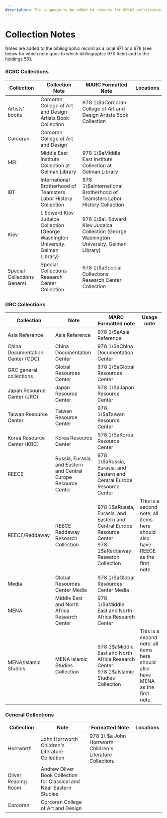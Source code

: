 ```yaml
---
description: The language to be added to records for GWLAI collections.
---
```


# Collection Notes

Notes are added to the bibliographic record as a local 971 or a 978 (see below for which note goes to which bibliographic 97X field) and to the holdings 561.&#x20;

### SCRC Collections

| Collection                  | Collection Note                                                                  | MARC Formatted Note                                                                       | Locations |
| --------------------------- | -------------------------------------------------------------------------------- | ----------------------------------------------------------------------------------------- | --------- |
| Artists' books              | Corcoran College of Art and Design Artists Book Collection                       | 978 1\\$aCorcoran College of Art and Design Artists Book Collection                       |           |
| Corcoran                    | Corcoran College of Art and Design                                               |                                                                                           |           |
| MEI                         | Middle East Institute Collection at Gelman Library                               | 978 1\\$aMiddle East Institute Collection at Gelman Library                               |           |
| IBT                         | International Brotherhood of Teamsters Labor History Collection                  | 978 1\\$aInternational Brotherhood of Teamsters Labor History Collection                  |           |
| Kiev                        | I. Edward Kiev Judaica Collection (George Washington University. Gelman Library) | 978 1\\$aI. Edward Kiev Judaica Collection (George Washington University. Gelman Library) |           |
| Special Collections General | Special Collections Research Center Collection                                   | 978 1\\$aSpecial Collections Research Center Collection                                   |           |

### GRC Collections

| Collection                       | Note                                                            | MARC Formatted note                                                                                                    | Usage note                                                                      |
| -------------------------------- | --------------------------------------------------------------- | ---------------------------------------------------------------------------------------------------------------------- | ------------------------------------------------------------------------------- |
| Asia Reference                   | Asia Reference                                                  | 978 1\\$aAsia Reference                                                                                                |                                                                                 |
| China Documentation Center (CDC) | China Documentation Center                                      | 978 1\\$aChina Documentation Center                                                                                    |                                                                                 |
| GRC general collections          | Global Resources Center                                         | 978 1\\$aGlobal Resources Center                                                                                       |                                                                                 |
| Japan Resource Center (JRC)      | Japan Resource Center                                           | 978 1\\$aJapan Resource Center                                                                                         |                                                                                 |
| Taiwan Resource Center           | Taiwan Resource Center                                          | 978 1\\$aTaiwan Resource Center                                                                                        |                                                                                 |
| Korea Resource Center (KRC)      | Korea Resource Center                                           | 978 1\\$aKorea Resource Center                                                                                         |                                                                                 |
| REECE                            | Russia, Eurasia, and Eastern and Central Europe Resource Center | 978 1\\$aRussia, Eurasia, and Eastern and Central Europe Resource Center                                               |                                                                                 |
| REECE/Reddaway                   | REECE Reddaway Research Collection                              | <p>978 1\$aRussia, Eurasia, and Eastern and Central Europe Resource Center<br>978 1\$aReddaway Research Collection</p> | This is a second note; all items here should also have REECE as the first note. |
| Media                            | Global Resources Center Media                                   | 978 1\\$aGlobal Resources Center Media                                                                                 |                                                                                 |
| MENA                             | Middle East and North Africa Research Center                    | 978 1\\$aMiddle East and North Africa Research Center                                                                  |                                                                                 |
| MENA/Islamic Studies             | MENA Islamic Studies Collection                                 | <p>978 1\$aMiddle East and North Africa Research Center<br>978 1\$aIslamic Studies Collection</p>                      | This is a second note; all items here should also have MENA as the first note.  |

### General Collections

| Collection          | Note                                                                 | Formatted Note                                             | Locations |
| ------------------- | -------------------------------------------------------------------- | ---------------------------------------------------------- | --------- |
| Horrworth           | John Horrworth Children's Literature Collection                      | 978 1\ $a John Horrworth Children's Literature Collection. |           |
| Oliver Reading Room | Andrew Oliver Book Collection for Classical and Near Eastern Studies |                                                            |           |
| Corcoran            | Corcoran College of Art and Design                                   |                                                            |           |
